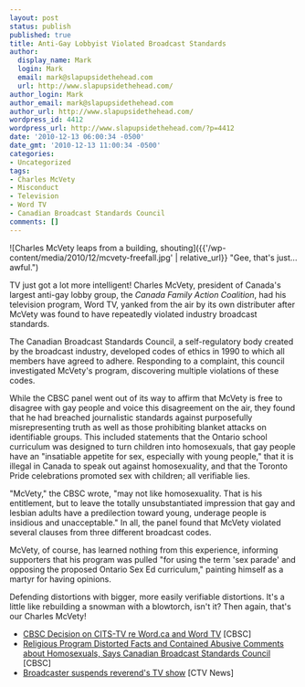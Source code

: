 ```yaml
---
layout: post
status: publish
published: true
title: Anti-Gay Lobbyist Violated Broadcast Standards
author:
  display_name: Mark
  login: Mark
  email: mark@slapupsidethehead.com
  url: http://www.slapupsidethehead.com/
author_login: Mark
author_email: mark@slapupsidethehead.com
author_url: http://www.slapupsidethehead.com/
wordpress_id: 4412
wordpress_url: http://www.slapupsidethehead.com/?p=4412
date: '2010-12-13 06:00:34 -0500'
date_gmt: '2010-12-13 11:00:34 -0500'
categories:
- Uncategorized
tags:
- Charles McVety
- Misconduct
- Television
- Word TV
- Canadian Broadcast Standards Council
comments: []
---
```

![Charles McVety leaps from a building, shouting]({{'/wp-content/media/2010/12/mcvety-freefall.jpg' | relative_url}} "Gee, that's just... awful.")

TV just got a lot more intelligent! Charles McVety, president of Canada's largest anti-gay lobby group, the _Canada Family Action Coalition_, had his television program, Word TV, yanked from the air by its own distributer after McVety was found to have repeatedly violated industry broadcast standards.

The Canadian Broadcast Standards Council, a self-regulatory body created by the broadcast industry, developed codes of ethics in 1990 to which all members have agreed to adhere. Responding to a complaint, this council investigated McVety's program, discovering multiple violations of these codes.

While the CBSC panel went out of its way to affirm that McVety is free to disagree with gay people and voice this disagreement on the air, they found that he had breached journalistic standards against purposefully misrepresenting truth as well as those prohibiting blanket attacks on identifiable groups. This included statements that the Ontario school curriculum was designed to turn children into homosexuals, that gay people have an "insatiable appetite for sex, especially with young people," that it is illegal in Canada to speak out against homosexuality, and that the Toronto Pride celebrations promoted sex with children; all verifiable lies.

"McVety," the CBSC wrote, "may not like homosexuality. That is his entitlement, but to leave the totally unsubstantiated impression that gay and lesbian adults have a predilection toward young, underage people is insidious and unacceptable." In all, the panel found that McVety violated several clauses from three different broadcast codes.

McVety, of course, has learned nothing from this experience, informing supporters that his program was pulled "for using the term 'sex parade' and opposing the proposed Ontario Sex Ed curriculum," painting himself as a martyr for having opinions.

Defending distortions with bigger, more easily verifiable distortions. It's a little like rebuilding a snowman with a blowtorch, isn't it? Then again, that's our Charles McVety!

- [CBSC Decision on CITS-TV re Word.ca and Word TV](http://www.cbsc.ca/english/decisions/2010/101208.php) [CBSC]
- [Religious Program Distorted Facts and Contained Abusive Comments about Homosexuals, Says Canadian Broadcast Standards Council](http://www.cbsc.ca/english/documents/prs/2010/101208.php) [CBSC]
- [Broadcaster suspends reverend's TV show](http://edmonton.ctv.ca/servlet/an/local/CTVNews/20101211/cts-mcvety-show-suspended-101211/20101211/?hub=EdmontonHome) [CTV News]
